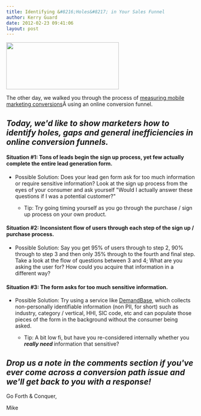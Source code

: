 ```yaml
---
title: Identifying &#8216;Holes&#8217; in Your Sales Funnel
author: Kerry Guard
date: 2012-02-23 09:41:06
layout: post
---
```

<img class="alignleft size-medium wp-image-682" title="conversion-funnel" src="http://mkgmediagroup.com/wp-content/uploads/2012/02/conversion-funnel-300x125.jpg" alt="" width="300" height="125" />

The other day, we walked you through the process of <a href="http://mkgmediagroup.com/measuring-mobile-marketing-conversions" target="_blank">measuring mobile marketing conversions</a>Â using an online conversion funnel.
<h2><em>Today, we'd like to show marketers how to identify holes, gaps and general inefficiencies in online conversion funnels.</em></h2>
<h4><em></em>Situation #1: Tons of leads begin the sign up process, yet few actually complete the entire lead generation form.</h4>
<ul>
	<li>Possible Solution: Does your lead gen form ask for too much information or require sensitive information? Look at the sign up process from the eyes of your consumer and ask yourself "Would I actually answer these questions if I was a potential customer?"</li>
<ul>
	<li>Tip: Try going timing yourself as you go through the purchase / sign up process on your own product.</li>
</ul>
</ul>
<h4>Situation #2: Inconsistent flow of users through each step of the sign up / purchase process.</h4>
<ul>
	<li>Possible Solution: Say you get 95% of users through to step 2, 90% through to step 3 and then only 35% through to the fourth and final step. Take a look at the flow of questions between 3 and 4; What are you asking the user for? How could you acquire that information in a different way?</li>
</ul>
<h4>Situation #3: The form asks for too much sensitive information.</h4>
<ul>
	<li>Possible Solution: Try using a service like <a href="http://demandbase.com" target="_blank">DemandBase</a>, which collects non-personally identifiable information (non PII, for short) such as industry, category / vertical, HHI, SIC code, etc and can populate those pieces of the form in the background without the consumer being asked.</li>
<ul>
	<li>Tip: A bit low fi, but have you re-considered internally whether you <em><strong>really need </strong></em>information that sensitive?</li>
</ul>
</ul>
<h2><em>Drop us a note in the comments section if you've ever come across a conversion path issue and we'll get back to you with a response!</em></h2>
Go Forth &amp; Conquer,

Mike

&nbsp;

&nbsp;

